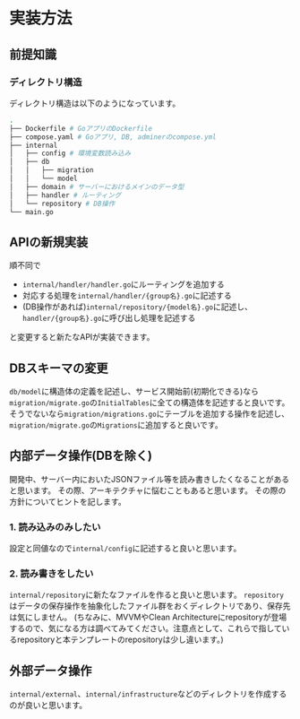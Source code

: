 # 実装方法
## 前提知識
### ディレクトリ構造
ディレクトリ構造は以下のようになっています。
```sh
.
├── Dockerfile # GoアプリのDockerfile
├── compose.yaml # Goアプリ, DB, adminerのcompose.yml
├── internal
│   ├── config # 環境変数読み込み
│   ├── db
│   │   ├── migration
│   │   └── model
│   ├── domain # サーバーにおけるメインのデータ型
│   ├── handler # ルーティング
│   └── repository # DB操作
└── main.go
```

## APIの新規実装
順不同で
- `internal/handler/handler.go`にルーティングを追加する
- 対応する処理を`internal/handler/{group名}.go`に記述する
- (DB操作があれば)`internal/repository/{model名}.go`に記述し、`handler/{group名}.go`に呼び出し処理を記述する

と変更すると新たなAPIが実装できます。

## DBスキーマの変更
`db/model`に構造体の定義を記述し、サービス開始前(初期化できる)なら`migration/migrate.go`の`InitialTables`に全ての構造体を記述すると良いです。
そうでないなら`migration/migrations.go`にテーブルを追加する操作を記述し、`migration/migrate.go`の`Migrations`に追加すると良いです。

## 内部データ操作(DBを除く)
開発中、サーバー内においたJSONファイル等を読み書きしたくなることがあると思います。
その際、アーキテクチャに悩むこともあると思います。
その際の方針についてヒントを記します。

### 1. 読み込みのみしたい
設定と同値なので`internal/config`に記述すると良いと思います。

### 2. 読み書きをしたい
`internal/repository`に新たなファイルを作ると良いと思います。
`repository`はデータの保存操作を抽象化したファイル群をおくディレクトリであり、保存先は気にしません。
(ちなみに、MVVMやClean Architectureにrepositoryが登場するので、気になる方は調べてみてください。注意点として、これらで指しているrepositoryと本テンプレートのrepositoryは少し違います。)

## 外部データ操作
`internal/external`、`internal/infrastructure`などのディレクトリを作成するのが良いと思います。
